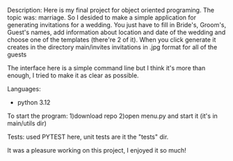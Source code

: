 Description:
Here is my final project for object oriented programing. The topic was: marriage. So I desided to make a simple application for generating invitations for a wedding.
You just have to fill in Bride's, Groom's, Guest's names, add information about location and date of the wedding and choose one of the templates (there're 2 of it).
When you click generate it creates in the directory main/invites invitations in .jpg format for all of the guests

The interface here is a simple command line but I think it's more than enough, I tried to make it as clear as possible.

Languages:
* python 3.12

To start the program: 
1)download repo
2)open menu.py and start it (it's in main/utils dir)

Tests:
used PYTEST here, unit tests are it the "tests" dir.


It was a pleasure working on this project, I enjoyed it so much!
